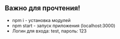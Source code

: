 ## Важно для прочтения!

- npm i - установка модулей
- npm start - запуск приложения (localhost:3000)
- Логин для входа: test, пароль: 123

